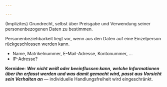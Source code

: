 ```yaml
---

---
```

(Implizites) Grundrecht, selbst über Preisgabe und Verwendung seiner personenbezogenen Daten zu bestimmen.

Personenbeziehbarkeit liegt vor, wenn aus den Daten auf eine Einzelperson rückgeschlossen werden kann. 
- Name, Matrikelnummer, E-Mail-Adresse, Kontonummer, … 
- IP-Adresse?

**Kernidee**: ***Wer nicht weiß oder beeinflussen kann, welche Informationen über ihn erfasst werden und was damit gemacht wird, passt aus Vorsicht sein Verhalten an*** — individuelle Handlungsfreiheit wird eingeschränkt.